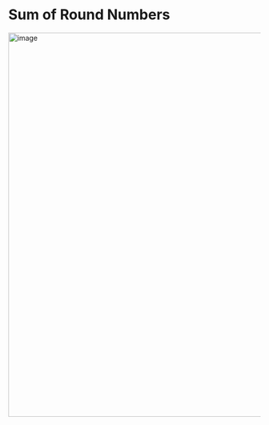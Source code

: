 # Sum of Round Numbers #
<img width="768" alt="image" src="https://github.com/user-attachments/assets/39b389e6-a3e0-4604-b835-754a2ebed3e7">
